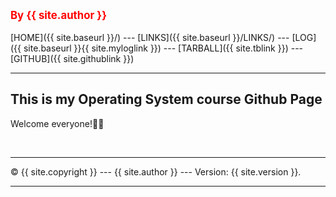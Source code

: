 ---
---
<span style="color:red; font-weight:bold; font-size:larger;">By {{ site.author }}</span>
<br><br>
[HOME]({{ site.baseurl }}/) ---
[LINKS]({{ site.baseurl }}/LINKS/) ---
[LOG]({{ site.baseurl }}{{ site.myloglink }}) ---
[TARBALL]({{ site.tblink }}) ---
[GITHUB]({{ site.githublink }})
<br>
<hr>

## This is my Operating System course Github Page

Welcome everyone!🎇✨

<br>
<hr>
&copy; {{ site.copyright }} --- {{ site.author }} --- Version: {{ site.version }}.
<hr>
<br>
